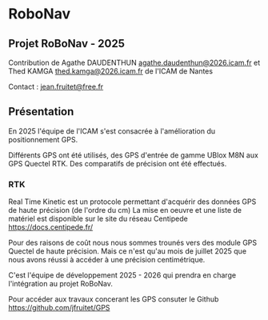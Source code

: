 # RoboNav

## Projet RoBoNav - 2025

Contribution de Agathe DAUDENTHUN <agathe.daudenthun@2026.icam.fr> et Thed KAMGA thed.kamga@2026.icam.fr de l'ICAM de Nantes

Contact : jean.fruitet@free.fr

## Présentation
En 2025 l'équipe de l'ICAM s'est consacrée à l'amélioration du positionnement GPS.

Différents GPS ont été utilisés, des GPS d'entrée de gamme UBlox M8N aux GPS Quectel RTK.
Des comparatifs de précision ont été effectués.

### RTK
Real Time Kinetic est un protocole permettant d'acquérir des données GPS de haute précision (de l'ordre du cm) 
La mise en oeuvre et une liste de matériel est disponible sur le site du réseau Centipede https://docs.centipede.fr/

Pour des raisons de coût nous nous sommes trounés vers des module GPS Quectel de haute précision. Mais ce n'est qu'au mois de juillet 2025 que nous avons réussi à accéder à une précision centimétrique.

C'est l'équipe de développement 2025 - 2026 qui prendra en charge l'intégration au projet RoBoNav.

Pour accéder aux travaux concerant les GPS consuter le Github https://github.com/jfruitet/GPS

